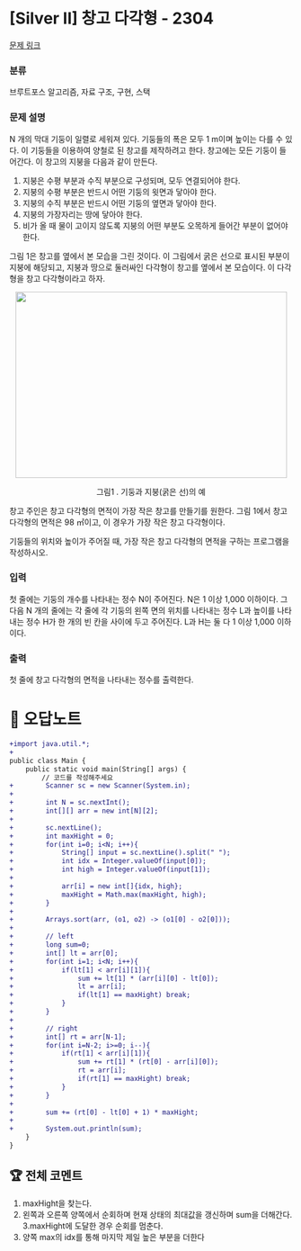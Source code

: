 # [Silver II] 창고 다각형 - 2304 

[문제 링크](https://www.acmicpc.net/problem/2304) 

### 분류

브루트포스 알고리즘, 자료 구조, 구현, 스택

### 문제 설명

<p>N 개의 막대 기둥이 일렬로 세워져 있다. 기둥들의 폭은 모두 1 m이며 높이는 다를 수 있다. 이 기둥들을 이용하여 양철로 된 창고를 제작하려고 한다. 창고에는 모든 기둥이 들어간다. 이 창고의 지붕을 다음과 같이 만든다.</p>

<ol>
	<li>지붕은 수평 부분과 수직 부분으로 구성되며, 모두 연결되어야 한다.</li>
	<li>지붕의 수평 부분은 반드시 어떤 기둥의 윗면과 닿아야 한다.</li>
	<li>지붕의 수직 부분은 반드시 어떤 기둥의 옆면과 닿아야 한다.</li>
	<li>지붕의 가장자리는 땅에 닿아야 한다.</li>
	<li>비가 올 때 물이 고이지 않도록 지붕의 어떤 부분도 오목하게 들어간 부분이 없어야 한다.</li>
</ol>

<p>그림 1은 창고를 옆에서 본 모습을 그린 것이다. 이 그림에서 굵은 선으로 표시된 부분이 지붕에 해당되고, 지붕과 땅으로 둘러싸인 다각형이 창고를 옆에서 본 모습이다. 이 다각형을 창고 다각형이라고 하자.</p>

<p style="text-align: center;"><img alt="" src="https://onlinejudgeimages.s3-ap-northeast-1.amazonaws.com/JudgeOnline/upload/201011/cd.png" style="height:331px; width:483px"></p>

<p style="text-align: center;">그림1 . 기둥과 지붕(굵은 선)의 예</p>

<p>창고 주인은 창고 다각형의 면적이 가장 작은 창고를 만들기를 원한다. 그림 1에서 창고 다각형의 면적은 98 ㎡이고, 이 경우가 가장 작은 창고 다각형이다.</p>

<p>기둥들의 위치와 높이가 주어질 때, 가장 작은 창고 다각형의 면적을 구하는 프로그램을 작성하시오.</p>

### 입력 

 <p>첫 줄에는 기둥의 개수를 나타내는 정수 N이 주어진다. N은 1 이상 1,000 이하이다. 그 다음 N 개의 줄에는 각 줄에 각 기둥의 왼쪽 면의 위치를 나타내는 정수 L과 높이를 나타내는 정수 H가 한 개의 빈 칸을 사이에 두고 주어진다. L과 H는 둘 다 1 이상 1,000 이하이다.</p>

### 출력 

 <p>첫 줄에 창고 다각형의 면적을 나타내는 정수를 출력한다.</p>



#  🚀  오답노트 

```diff
+import java.util.*;
+
public class Main {
    public static void main(String[] args) {
        // 코드를 작성해주세요
+        Scanner sc = new Scanner(System.in);
+        
+        int N = sc.nextInt();
+        int[][] arr = new int[N][2];
+        
+        sc.nextLine();
+        int maxHight = 0;
+        for(int i=0; i<N; i++){
+            String[] input = sc.nextLine().split(" ");
+            int idx = Integer.valueOf(input[0]);
+            int high = Integer.valueOf(input[1]);
+            
+            arr[i] = new int[]{idx, high};
+            maxHight = Math.max(maxHight, high);
+        }
+        
+        Arrays.sort(arr, (o1, o2) -> (o1[0] - o2[0]));
+        
+        // left
+        long sum=0;
+        int[] lt = arr[0];
+        for(int i=1; i<N; i++){
+            if(lt[1] < arr[i][1]){
+                sum += lt[1] * (arr[i][0] - lt[0]);
+                lt = arr[i];
+                if(lt[1] == maxHight) break;
+            }
+        }
+        
+        // right
+        int[] rt = arr[N-1];
+        for(int i=N-2; i>=0; i--){
+            if(rt[1] < arr[i][1]){
+                sum += rt[1] * (rt[0] - arr[i][0]);
+                rt = arr[i];
+                if(rt[1] == maxHight) break;
+            }
+        }
+        
+        sum += (rt[0] - lt[0] + 1) * maxHight;
+        
+        System.out.println(sum);
    }
}

```


 ## 🏆 전체 코멘트 

1. maxHight을 찾는다.
2. 왼쪽과 오른쪽 양쪽에서 순회하며 현재 상태의 최대값을 갱신하며 sum을 더해간다.
3.maxHight에 도달한 경우 순회를 멈춘다.
4. 양쪽 max의 idx를 통해 마지막 제일 높은 부분을 더한다